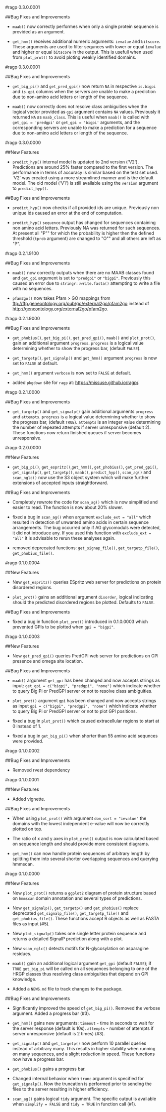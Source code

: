 #ragp 0.3.0.0001

##Bug Fixes and Improvements

* `maab()` now correctly performes when only a single protein sequence is provided as an argument. 

* `get_hmm()` receives additional numeric arguments: `ievalue` and `bitscore`. These arguments are used to filter sequnces with lower or equal `ievalue` and higher or equal `bitscore` in the output. This is usefull when used from `plot_prot()` to avoid ploting weakly identified domains. 


#ragp 0.3.0.0001

##Bug Fixes and Improvements

* `get_big_pi()` and `get_pred_gpi()` now return `NA` in respective `is.bigpi` and `is.gpi` columns when the servers are unable to make a prediction due to non-amino acid letters or length of the sequence.

* `maab()` now correctly does not resolve class ambiguities when the logical vector provided as `gpi` argument contains `NA` values. Previously it returned `NA` as `maab_class`. This is useful when `maab()` is called with `get_gpi = 'predgpi'` or `get_gpi = 'bigpi'` arguments, and the corresponding servers are unable to make a prediction for a sequence due to non-amino acid letters or length of the sequence.

#ragp 0.3.0.0000

##New Features

* `predict_hyp()` internal model is updated to 2nd version ('V2'). Predictions are around 25% faster compared to the first version. The performance in terms of accuracy is similar based on the test set used. 'V2' was created using a more streamlined manner and is the default model. The old model ('V1') is still available using the `version` argument to `predict_hyp()`.

##Bug Fixes and Improvements

* `predict_hyp()` now checks if all provided ids are unique. Previously non unique ids caused an error at the end of computation. 

* `predict_hyp()` `sequence` output has changed for sequences containing non amino acid letters. Previously NA was returned for such sequences. At present all "P"" for which the probability is higher then the defined threshold (`tprob` argument) are changed to "O"" and all others are left as "P".

#ragp 0.2.1.9100

##Bug Fixes and Improvements

* `maab()` now correctly outputs when there are no MAAB classes found and `get_gpi` argument is set to `"predgpi"` or `"bigpi"`. Previously this caused an error due to `stringr::write.fasta()` attempting to write a file with no sequences.

* `pfam2go()` now takes Pfam > GO mappings from ftp://ftp.geneontology.org/pub/go/external2go/pfam2go instead of http://geneontology.org/external2go/pfam2go.


#ragp 0.2.1.9000

##Bug Fixes and Improvements

* `get_phobius()`, `get_big_pi()`, `get_pred_gpi()`, `maab()` and `plot_prot()`, gain an additional argument `progress`. 
`progress` is a logical value determining whether to show the progress bar, (default `FALSE`).

* `get_targetp()`, `get_signalp()` and `get_hmm()` argument `progress` is now set to `FALSE` at default.

* `get_hmm()` argument `verbose` is now set to `FALSE` at default.

* added `pkgdown` site for `ragp` at: https://missuse.github.io/ragp/.

#ragp 0.2.1.0000

##Bug Fixes and Improvements

* `get_targetp()` and `get_signalp()` gain additional arguments `progress` and `attempts`. 
`progress` is a logical value determining whether to show the progress bar, (default `TRUE`). 
`attempts` is an integer value determining the number of repeated attempts if server unresponsive (default 2).
These functions now return finished queues if server becomes unresponsive.  
  
  
#ragp 0.2.0.0000

##New Features

* `get_big_pi()`, `get_espritz()`,`get_hmm()`, `get_phobius()`, `get_pred_gpi()`, `get_signalp()`,
`get_targetp()`, `maab()`, `predict_hyp()`, `scan_ag()` and `scan_nglc()` now use the S3 object
system which will make further extensions of accepted inputs straightforward.

##Bug Fixes and Improvements

* Completely rewrote the code for `scan_ag()` which is now simplified and easier to read.
The function is now about 20% slower.

* fixed a bug in `scan_ag()` when argument `exclude_ext = "all"` which resulted
in detection of unwanted amino acids in certain sequence arrangements.
The bug occurred only if AG glycomoduls were detected, it did
not introduce any. If you used this function with `exclude_ext = "all"`
it is advisable to rerun these analyses again. 

* removed deprecated functions: `get_signap_file()`, `get_targetp_file()`,
`get_phobius_file()`.


#ragp 0.1.0.0004

##New Features

* New `get_espritz()` queries ESpritz web server for predictions on protein
disordered regions.
  
* `plot_prot()` gains an additional argument `disorder`, logical indicating
should the predicted disordered regions be plotted. Defaults to `FALSE`.
  
##Bug Fixes and Improvements

* fixed a bug in function `plot_prot()` introduced in 0.1.0.0003 which prevented 
  GPIs to be plotted when `gpi = "bigpi"`.


#ragp 0.1.0.0003

##New Features

* New `get_pred_gpi()` queries PredGPI web server for predictions on GPI presence
and omega site location.
  
##Bug Fixes and Improvements
  
* `maab()` argument `get_gpi` has been changed and now accepts strings
  as input: `get_gpi = c("bigpi", "predgpi", "none")` which indicate whether
  to query Big Pi or PredGPI server or not to resolve class ambiguities.
   
* `plot_prot()` argument `gpi` has been changed and now accepts strings
  as input `gpi = c("bigpi", "predgpi", "none")` which indicate whether
  to query Big Pi or PredGPI server or not to plot GPI positions.
  
* fixed a bug in `plot_prot()` which caused extracellular regions to start at 0
  instead of 1.

* fixed a bug in `get_big_pi()` when shorter than 55 amino acid sequnces 
  were provided.

  
#ragp 0.1.0.0002

##Bug Fixes and Improvements

* Removed rvest dependency


#ragp 0.1.0.0001

##New Features

* Added vignette. 

##Bug Fixes and Improvements

* When using `plot_prot()` with argument `dom_sort = "ievalue"` the domains with the
  lowest independent e-value will now be correctly plotted on top.
  
* The ratio of x and y axes in `plot_prot()` output is now calculated based on sequence
  length and should provide more consistent diagrams.
  
* `get_hmm()` can now handle protein sequences of arbitrary length by splitting them
  into several shorter overlapping sequences and querying hmmscan. 
 
 
#ragp 0.1.0.0000

##New Features

* New `plot_prot()` returns a `ggplot2` diagram of protein structure based on `hmmscan`
domain annotation and several types of predictions.

* New `get_signalp()`, `get_targetp()` and `get_phobius()` replace
deprecated  `get_signalp_file()`, `get_targetp_file()` and `get_phobius_file()`.
These functions accept R objects as well as FASTA files as input (#5).

* New `plot_signalp()` takes one single letter protein sequence and returns a detailed
SignalP prediction along with a plot.

* New `scan_nglc()` detects motifs for N-glycosylation on asparagine residues.
  
* `maab()` gain an additional logical argument `get_gpi` (default `FALSE`);
if `TRUE` `get_big_pi` will be called on all sequences belonging to one of the
HRGP classes thus resolving class ambiguities that depend on GPI knowledge.
  
* Added a `NEWS.md` file to track changes to the package.

##Bug Fixes and Improvements

* Significantly improved the speed of `get_big_pi()`. Removed the verbose argument.
  Added a progress bar (#3).

* `get_hmm()` gains new arguments: `timeout` - time in seconds to wait for
  the server response (default is 10s). `attempts` - number of attempts if
  server unresponsive (default is 2 times) (#3).

* `get_signalp()` and `get_targetp()` now perform 10 parallel queries instead
  of arbitrary many. This results in higher stability when running on many
  sequences, and a slight reduction in speed. These functions now have a 
  progress bar.
  
* `get_phobius()` gains a progress bar.

* Changed internal behavior when `trunc` argument is specified for `get_signalp()`.
  Now the truncation is performed prior to sending the files to the server
  resulting in higher efficiency.

* `scan_ag()` gains logical `tidy` argument. The specific output is available when
`simplify = FALSE` and `tidy = TRUE` in function call (#1).